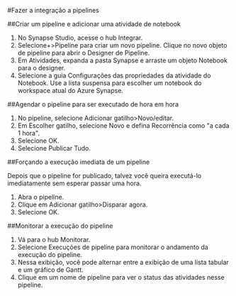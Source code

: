 #Fazer a integração a pipelines

##Criar um pipeline e adicionar uma atividade de notebook

1. No Synapse Studio, acesse o hub Integrar.
2. Selecione+>Pipeline para criar um novo pipeline. Clique no novo objeto de pipeline para abrir o Designer de Pipeline.
3. Em Atividades, expanda a pasta Synapse e arraste um objeto Notebook para o designer.
4. Selecione a guia Configurações das propriedades da atividade do Notebook. Use a lista suspensa para escolher um notebook do workspace atual do Azure Synapse.

##Agendar o pipeline para ser executado de hora em hora

1. No pipeline, selecione Adicionar gatilho>Novo/editar.
2. Em Escolher gatilho, selecione Novo e defina Recorrência como "a cada 1 hora".
3. Selecione OK.
4. Selecione Publicar Tudo.

##Forçando a execução imediata de um pipeline

Depois que o pipeline for publicado, talvez você queira executá-lo imediatamente sem esperar passar uma hora.

1. Abra o pipeline.
2. Clique em Adicionar gatilho>Disparar agora.
3. Selecione OK.

##Monitorar a execução do pipeline

1. Vá para o hub Monitorar.
2. Selecione Execuções de pipeline para monitorar o andamento da execução do pipeline.
3. Nessa exibição, você pode alternar entre a exibição de uma lista tabular e um gráfico de Gantt.
4. Clique em um nome de pipeline para ver o status das atividades nesse pipeline.